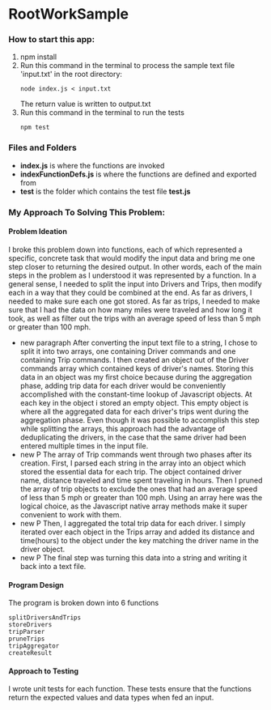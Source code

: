 # RootWorkSample
### How to start this app:
1. npm install
2. Run this command in the terminal to process the
   sample text file 'input.txt' in the  root directory:
   ```
   node index.js < input.txt
   ```
   The return value is written to output.txt
3. Run this command in the terminal to run the tests
   ```
   npm test
   ```
### Files and Folders
* **index.js** is where the functions are invoked
* **indexFunctionDefs.js** is where the functions are defined and exported from
* **test** is the folder which contains the test file **test.js**

### My Approach To Solving This Problem:

#### Problem Ideation
I broke this problem down into functions, each of which represented a specific, concrete task that would modify the input 
data and bring me one
step closer to returning the desired output. In other words, each of the main steps in the problem as I understood it was represented by a
function. In a general sense, I needed to split the input into Drivers and Trips, then modify each in a way that they could
be combined at the end. As far as drivers, I needed to make sure each one got stored. As far as trips, I needed to make sure that I had the data on how many miles were traveled and how long it took, as well as filter out the trips with an average speed of less than 5 mph or greater than 100 mph.
* new paragraph
After converting the input text file to a string, I chose to split it into two arrays, one containing Driver commands and one containing Trip commands. I then created an object out of the Driver commands array which contained keys of driver's names. Storing this data in an object was my first choice because during the aggregation phase, adding trip data for each driver would be conveniently accomplished with the constant-time lookup of Javascript objects. At each key in the object i stored an empty object. This empty object is where all the aggregated data for each driver's trips went during the aggregation phase.  Even though it was possible to accomplish this step while splitting the arrays, this approach had the advantage of deduplicating the drivers, in the case that the same driver had been entered multiple times in the input file.
* new P
The array of Trip commands went through two phases after its creation. First, I parsed each string in the array into an object which stored the essential data for each trip. The object contained driver name, distance traveled and time spent traveling in hours. Then I pruned the array of trip objects to exclude the ones that had an average speed of less than 5 mph or greater than 100 mph. Using an array here was the logical choice, as the Javascript native array methods make it super convenient to work with them.
* new P
Then, I aggregated the total trip data for each driver. I simply iterated over each object in the Trips array and added its distance and time(hours) to the object under the key matching the driver name in the driver object.
* new P
The final step was turning this data into a string and writing it back into a text file. 


#### Program Design
The program is broken down into 6 functions
```
splitDriversAndTrips
storeDrivers
tripParser
pruneTrips
tripAggregator
createResult
```

#### Approach to Testing
I wrote unit tests for each function. These tests ensure that the functions return the expected values and data types when fed an input. 
